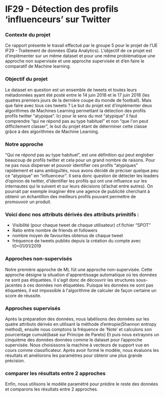# IF29 - Détection des profils ‘influenceurs’ sur Twitter


### Contexte du projet
Ce rapport présente le travail effectué par le groupe 5 pour le projet de l’UE IF29 - Traitement de données (Data Analytics). L’objectif de ce projet est d’implémenter sur un même dataset et pour une même problématique une approche non supervisée et une approche supervisée et d’en faire le comparatif de Machine learning.

### Objectif du projet
Le dataset en question est un ensemble de tweets et toutes leurs métadonnées ayant été posté entre le 14 juin 2018 et le 17 juin 2018 (les quatres premiers jours de la dernière coupe du monde de football). Mais que faire avec tous ces tweets ? Le but du projet est d’implémenter deux algorithmes de Machines Learning permettant la détection des profils profils twitter “atypique”. Ici pour le sens du mot “atypique” il faut comprendre “qui ne répond pas au type habituel” et non “que l'on peut difficilement classer”, le but du projet étant de déterminer cette classe grâce à des algorithmes de Machine Learning.

### Notre approche
 “Qui ne répond pas au type habituel”, est une définition qui peut englober beaucoup de profils twitter et cela pour un grand nombre de raisons. Pour ne pas nous disperser et pouvoir identifier ces profils “atypiques” rapidement et sans ambiguïtés, nous avons décidé de préciser quelque peu ce “atypique” en “influenceur”. Il sera donc question de détecter les leaders d’opinion de twitter, d’identifier les profils qui ont une influence sur les internautes qui le suivent et sur leurs décisions (d’achat entre autres). On pourrait par exemple imaginer être une agence de publicité cherchant à obtenir un échantillon des meilleurs profils pouvant permettre de promouvoir un produit.

### Voici donc nos attributs dérivés des attributs primitifs :
- Visibilité (pour chaque tweet de chaque utilisateur) cf.fichier “SPOT”
- Ratio entre nombre de friends et followers
- nombre moyen de favourites obtenus de chaque tweet
- fréquence de tweets publiés depuis la création du compte avec t0=01/01/2019

### Approches non-supervisés
Notre première approche de ML fût une approche non-supervisée. Cette approche désigne la situation d'apprentissage automatique où les données ne sont pas étiquetées. Il s'agit donc de découvrir les structures sous-jacentes à ces données non étiquetées. Puisque les données ne sont pas étiquetées, il est impossible à l'algorithme de calculer de façon certaine un score de réussite.

### Approches supervisés
Après la préparation des données,  nous labélisons des données sur les quatre attributs dérivés en utilisant la méthode d’entropie(Shannon entropy method), ensuite nous comptons la fréquence de ‘Note’ et calculons son pourcentage cumulé(basé sur Principe de Pareto)
Et puis nous extrayons un cinquième des données données comme le dataset pour l’approche supervisée. Nous choisissons la machine à vecteurs de support vue en cours comme classificateur. Après avoir formé le modèle, nous évaluons les résultats et améliorons les paramètres pour obtenir une plus grande précision.

### comparer les résultats entre 2 approches
Enfin, nous utilisons le modèle paramétré pour prédire le reste des données et comparons les résultats entre 2 approches.
